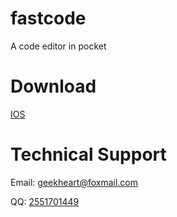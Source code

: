 # fastcode
A code editor in pocket

# Download
[IOS](https://itunes.apple.com/cn/app/fastcode-code-in-your-pocket/id1441653112?mt=8)

# Technical Support 

Email: geekheart@foxmail.com

QQ: [2551701449](http://wpa.qq.com/msgrd?v=3&uin=2551701449&site=qq&menu=yes)
